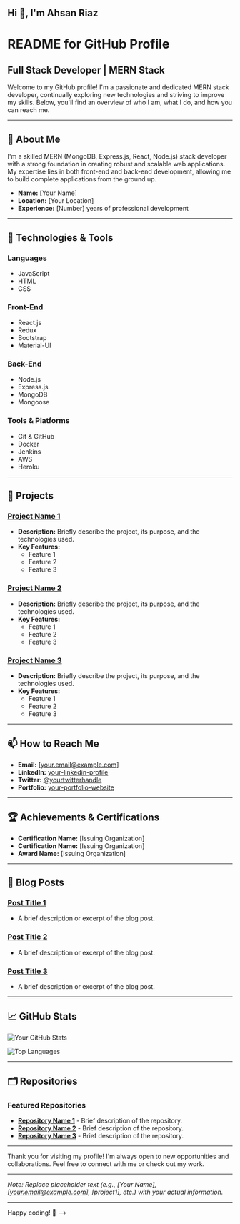## Hi 👋, I'm Ahsan Riaz

# README for GitHub Profile
## Full Stack Developer | MERN Stack
Welcome to my GitHub profile! I'm a passionate and dedicated MERN stack developer, continually exploring new technologies and striving to improve my skills. Below, you'll find an overview of who I am, what I do, and how you can reach me.

---

## 🚀 About Me

I'm a skilled MERN (MongoDB, Express.js, React, Node.js) stack developer with a strong foundation in creating robust and scalable web applications. My expertise lies in both front-end and back-end development, allowing me to build complete applications from the ground up.

- **Name:** [Your Name]
- **Location:** [Your Location]
- **Experience:** [Number] years of professional development

---

## 🔧 Technologies & Tools

### Languages
- JavaScript
- HTML
- CSS

### Front-End
- React.js
- Redux
- Bootstrap
- Material-UI

### Back-End
- Node.js
- Express.js
- MongoDB
- Mongoose

### Tools & Platforms
- Git & GitHub
- Docker
- Jenkins
- AWS
- Heroku

---

## 📁 Projects

### [Project Name 1](https://github.com/yourusername/project1)
- **Description:** Briefly describe the project, its purpose, and the technologies used.
- **Key Features:**
  - Feature 1
  - Feature 2
  - Feature 3

### [Project Name 2](https://github.com/yourusername/project2)
- **Description:** Briefly describe the project, its purpose, and the technologies used.
- **Key Features:**
  - Feature 1
  - Feature 2
  - Feature 3

### [Project Name 3](https://github.com/yourusername/project3)
- **Description:** Briefly describe the project, its purpose, and the technologies used.
- **Key Features:**
  - Feature 1
  - Feature 2
  - Feature 3

---

## 📫 How to Reach Me

- **Email:** [your.email@example.com]
- **LinkedIn:** [your-linkedin-profile](https://www.linkedin.com/in/yourusername/)
- **Twitter:** [@yourtwitterhandle](https://twitter.com/yourusername)
- **Portfolio:** [your-portfolio-website](https://yourwebsite.com)

---

## 🏆 Achievements & Certifications

- **Certification Name:** [Issuing Organization]
- **Certification Name:** [Issuing Organization]
- **Award Name:** [Issuing Organization]

---

## 📝 Blog Posts

### [Post Title 1](https://yourblog.com/post1)
- A brief description or excerpt of the blog post.

### [Post Title 2](https://yourblog.com/post2)
- A brief description or excerpt of the blog post.

### [Post Title 3](https://yourblog.com/post3)
- A brief description or excerpt of the blog post.

---

## 📈 GitHub Stats

![Your GitHub Stats](https://github-readme-stats.vercel.app/api?username=yourusername&show_icons=true&theme=radical)

![Top Languages](https://github-readme-stats.vercel.app/api/top-langs/?username=yourusername&layout=compact&theme=radical)

---

## 🗂️ Repositories

### Featured Repositories

- **[Repository Name 1](https://github.com/yourusername/repository1)** - Brief description of the repository.
- **[Repository Name 2](https://github.com/yourusername/repository2)** - Brief description of the repository.
- **[Repository Name 3](https://github.com/yourusername/repository3)** - Brief description of the repository.

---

Thank you for visiting my profile! I'm always open to new opportunities and collaborations. Feel free to connect with me or check out my work.
 

---

*Note: Replace placeholder text (e.g., [Your Name], [your.email@example.com], [project1], etc.) with your actual information.*

---

Happy coding! 🚀
-->
